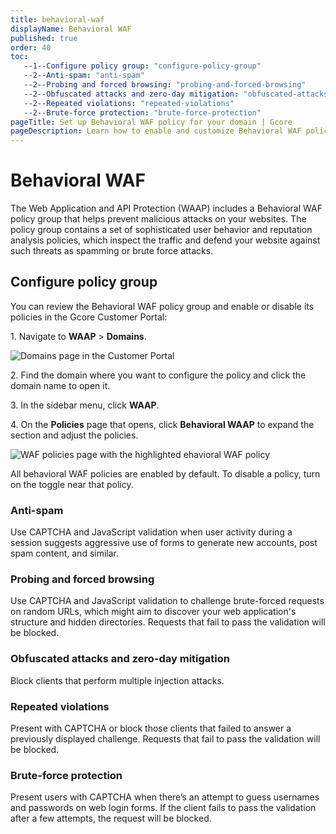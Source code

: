 ```yaml
---
title: behavioral-waf
displayName: Behavioral WAF
published: true
order: 40
toc:
   --1--Configure policy group: "configure-policy-group"
   --2--Anti-spam: "anti-spam"
   --2--Probing and forced browsing: "probing-and-forced-browsing"
   --2--Obfuscated attacks and zero-day mitigation: "obfuscated-attacks-and-zero-day-mitigation"
   --2--Repeated violations: "repeated-violations"
   --2--Brute-force protection: "brute-force-protection"
pageTitle: Set up Behavioral WAF policy for your domain | Gcore
pageDescription: Learn how to enable and customize Behavioral WAF policy.
---
```

# Behavioral WAF

The Web Application and API Protection (WAAP) includes a Behavioral WAF policy group that helps prevent malicious attacks on your websites. The policy group contains a set of sophisticated user behavior and reputation analysis policies, which inspect the traffic and defend your website against such threats as spamming or brute force attacks. 

## Configure policy group 

You can review the Behavioral WAF policy group and enable or disable its policies in the Gcore Customer Portal: 

1\. Navigate to **WAAP** > **Domains**. 

<img src="https://assets.gcore.pro/docs/waap/waap-policies/anti-automation-bot-protection/domains-page.png" alt="Domains page in the Customer Portal">

2\. Find the domain where you want to configure the policy and click the domain name to open it.  

3\. In the sidebar menu, click **WAAP**. 

4\. On the **Policies** page that opens, click **Behavioral WAAP** to expand the section and adjust the policies. 

<img src="https://assets.gcore.pro/docs/waap/waap-policies/behavioral-waf/behavioral-waf.png" alt="WAF policies page with the highlighted ehavioral WAF policy">

<alert-element type="info" title="Info">

All behavioral WAF policies are enabled by default. To disable a policy, turn on the toggle near that policy. 

</alert-element>

### Anti-spam 

Use CAPTCHA and JavaScript validation when user activity during a session suggests aggressive use of forms to generate new accounts, post spam content, and similar. 

### Probing and forced browsing 

Use CAPTCHA and JavaScript validation to challenge brute-forced requests on random URLs, which might aim to discover your web application's structure and hidden directories. Requests that fail to pass the validation will be blocked.  

### Obfuscated attacks and zero-day mitigation 

Block clients that perform multiple injection attacks. 

### Repeated violations 

Present with CAPTCHA or block those clients that failed to answer a previously displayed challenge. Requests that fail to pass the validation will be blocked. 

### Brute-force protection 

Present users with CAPTCHA when there’s an attempt to guess usernames and passwords on web login forms. If the client fails to pass the validation after a few attempts, the request will be blocked.